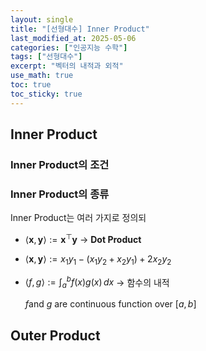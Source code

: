 ```yaml
---
layout: single
title: "[선형대수] Inner Product"
last_modified_at: 2025-05-06
categories: ["인공지능 수학"]
tags: ["선형대수"]
excerpt: "벡터의 내적과 외적"
use_math: true
toc: true
toc_sticky: true
---
```


## Inner Product

### Inner Product의 조건

### Inner Product의 종류

Inner Product는 여러 가지로 정의되

- $\langle\mathbf{x},\mathbf y\rangle:=\mathbf x^\top \mathbf y$ → **Dot Product**
- $\langle\mathbf x,\mathbf y\rangle:=x_1y_1-(x_1y_2+x_2y_1)+2x_2y_2$
- $\langle f,g\rangle:=\int_a^b f(x)g(x)\,dx$ → 함수의 내적
    
    $f$and $g$ are continuous function over $[a,b]$

## Outer Product
